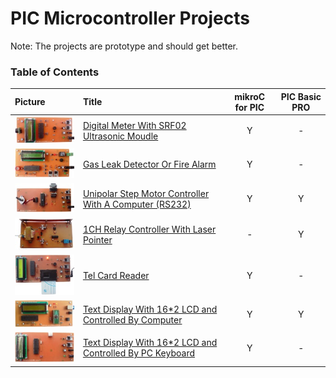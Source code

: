 # PIC Microcontroller Projects 
Note: The projects are prototype and should get better. 

### Table of Contents
|Picture|Title|mikroC for PIC|PIC Basic PRO|
|:------|:----|:------------:|:-----------:|
|![](DigitalMeterWithUltrasonicMoudle_SRF02_LCD/Pictures/Album.jpg)	|[Digital Meter With SRF02 Ultrasonic Moudle](DigitalMeterWithUltrasonicMoudle_SRF02_LCD)			|Y|-|
|![](GasDetector/Pictures/Album.jpg)					|[Gas Leak Detector Or Fire Alarm](GasDetector)									|Y|-|
|![](MotorDriver_UnipolarStepperMotor_RS232/Pictures/Album.jpg)		|[Unipolar Step Motor Controller With A Computer (RS232)](MotorDriver_UnipolarStepperMotor_RS232)		|Y|Y|
|![](RelayControllerWithLaserPointer_1CH/Pictures/Album.jpg)		|[1CH Relay Controller With Laser Pointer](RelayControllerWithLaserPointer_1CH)					|-|Y|
|![](TelCardReader/Pictures/Album.jpg)					|[Tel Card Reader](TelCardReader)										|Y|-|
|![](TextDisplayWithLCD16x2_ControlledByComputer/Pictures/Album.jpg)	|[Text Display With 16*2 LCD and Controlled By Computer](TextDisplayWithLCD16x2_ControlledByComputer)		|Y|Y|
|![](TextDisplayWithLCD16x2_ControlledByPcKeyboard/Pictures/Album.jpg)	|[Text Display With 16*2 LCD and Controlled By PC Keyboard](TextDisplayWithLCD16x2_ControlledByPcKeyboard)	|Y|-|

